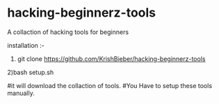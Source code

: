 # hacking-beginnerz-tools
A collaction of hacking tools for beginners

installation :-
1) git clone https://github.com/KrishBieber/hacking-beginnerz-tools

2)bash setup.sh

#it will download the collaction of tools. 
#You Have to setup these tools manually.
